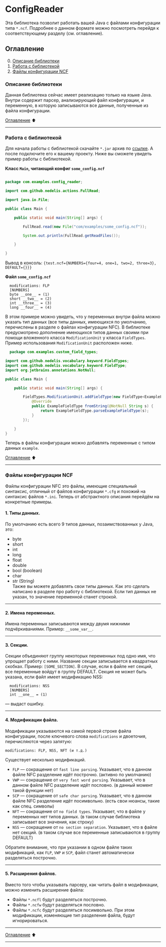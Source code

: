 # ConfigReader
Эта библиотека позволит работать вашей Java с файлами конфигурации типа `*.ncf`. Подробнее о данном формате можно посмотреть перейдя к соответствующему разделу (см. оглавление).
## Оглавление
0. [Описание библиотеки](#Описание-библиотеки)
1. [Работа с библиотекой](#Работа-с-библиотекой)
2. [Файлы конфигурации NCF](#Файлы-конфигурации-NCF)

### Описание библиотеки
Данная библиотека сейчас имеет реализацию только на языке Java. Внутри содержит парсер, анализирующий файл конфигурации, и переменную, в которую записываются все данные, полученные из файла конфигурации.

[Оглавление](#Оглавление) :arrow_up:
____

### Работа с библиотекой
Для начала работы с библиотекой скачайте `*.jar` архив по [ссылке](https://youtu.be/DLzxrzFCyOs). А после подключите его к вашему проекту. Ниже вы сможете увидеть пример работы с библиотекой.

**Класс `Main`, читающий конфиг `some_config.ncf`**

```java

package com.examples.config_reader;

import com.github.nedelis.actions.FullRead;

import java.io.File;

public class Main {

    public static void main(String[] args) {

        FullRead.read(new File("com/examples/some_config.ncf"));

        System.out.println(FullRead.getReadFiles());

    }

}
```
Вывод в консоль: `{test.ncf={NUMBERS={four=4, one=1, two=2, three=3}, DEFAULT={}}}`

**Файл `some_config.ncf`**
```
  modifications: FLP
  [NUMBERS]
  byte __one__ = (1)
  short __two__ = (2)
  int __three__ = (3)
  long __four__ = (4)
```

В этом примере можно увидеть, что у переменных внутри файла можно указать тип данных (все типы данных, имеющихся по умолчанию, перечислены в разделе о файлах конфигурации NFC). В библиотеке предусмотрено дополнение имеющихся типов данных своими при помощи вложенного класса `ModificationUnit` у класса `FieldTypes`. Пример использования `ModificationUnit` расположен ниже.

```java
  package com.examples.custom_field_types;

import com.github.nedelis.vocabulary.keyword.FieldTypes;
import com.github.nedelis.vocabulary.keyword.FieldType;
import org.jetbrains.annotations.NotNull;

public class Main {

    public static void main(String[] args) {

        FieldTypes.ModificationUnit.addFieldType(new FieldType<ExampleFieldType>("example") {
            @Override
            public ExampleFieldType fromString(@NotNull String s) {
                return ExampleFieldType.parseExampleFieldType(s);
            }
        });

    }
}
```
Теперь в файлы конфигурации можно добавлять переменные с типом данных `example`.

[Оглавление](#Оглавление) :arrow_up:
____

### Файлы конфигурации NCF
Файлы конфигурации NFC это файлы, имеющие специальный синтаксис, отличный от файлов конфигурации `*.cfg` и похожий на синтаксис файлов `*.ini`. Теперь от абстрактного описания перейдём на конкретные примеры.    
#### 1. Типы данных.
По умолчанию есть всего 9 типов данных, позаимствованных у Java, это:    
* byte
* short
* int
* long
* float
* double
* bool (boolean)
* char
* str (String)    
Также вы можете добавлять свои типы данных. Как это сделать написано в разделе про работу с библиотекой. Если тип данных не указан, то значение переменной станет строкой.
____
#### 2. Имена переменных.
Имена переменных записываются между двумя нижними подчёркиваниями. Пример: `__some_var__`.
____
#### 3. Секции.
Секции объединяют группу некоторых переменных под одно имя, что упрощает работу с ними. Название секции записывается в квадратных скобках. Пример: `[SOME_SECTION]`. В случае, если в файле нет секций, все переменные войдут в группу DEFAULT. Секция не может быть указана, если файл имеет модификацию NSS:
```
  modifications: NSS
  [NUMBERS]
  int __one__ = (1)
```
— выдаст ошибку.
____
#### 4. Модификации файла.
Модификации указываются на самой первой строке файла конфигурации, после ключевого слова `modifications` и двоеточия, перечисляются через запятую:
```
modifications: FLP, NSS, NFT (и т.д.)
```
Существует несколько модификаций.
* `FLP` — сокращение от `fast line parsing`. Указывает, что в данном файле NFC разделение идёт построчно. (активно по умолчанию)
* `VWP` — сокращение от `very fast word parsing`. Указывает, что в данном файле NFC разделение идёт пословно. (в данный момент такой функции нет)
* `SCP` — сокращение от `safe char parsing`. Указывает, что в данном файле NFC разделение идёт посимвольно. (есть свои нюансы, такие как спец. символы)
* `NFT` — сокращение от `no field types`. Указывает, что в файле у переменных нет типов данных. (в таком случае библиотека записывает все значения, как строку)
* `NSS` — сокращение от `no section separation`. Указывает, что в файле нет секций. (в таком случае все переменные записываются в группу DEFAULT)

Обратите внимание, что при указании в одном файле таких модификаций, как `FLP`, `VWP` и `SCP`, файл станет автоматически разделяться построчно.
____

#### 5. Расширения файлов.
Вместо того чтобы указывать парсеру, как читать файл в модификации, можно изменить расширение файла:
* Файлы `*.ncfl` будут разделяться построчно.
* Файлы `*.ncfw` будут разделяться пословно.
* Файлы `*.ncfc` будут разделяться посимвольно.
При этом модификации, изменяющие тип разделения файла, будут игнорироваться.

____
[Оглавление](#Оглавление) :arrow_up:
____
